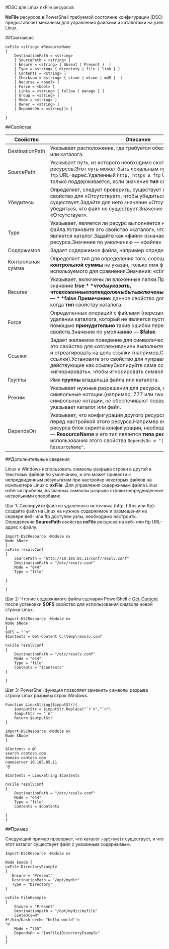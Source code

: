 #DSC для Linux nxFile ресурсов

**NxFile** ресурсов в PowerShell требуемой состояние конфигурации (DSC) предоставляет механизм для управления файлами и каталогами на узел Linux.

##Синтаксис

```
nxFile <string> #ResourceName
{
    DestinationPath = <string>
    [ SourcePath = <string> ]
    [ Ensure = <string> { Absent | Present }  ]
    [ Type = <string> { directory | file | link } ]
    [ Contents = <string> ]
    [ Checksum = <string> { ctime | mtime | md5 }  ]
    [ Recurse = <bool> ]
    [ Force = <bool> ]
    [ Links = <string> { follow | manage } ]
    [ Group = <string> ]
    [ Mode = <string> ]
    [ Owner = <string> ]
    [ DependsOn = <string[]> ]

}
```

##Свойства

| Свойство| Описание|
|---|---|
| DestinationPath| Указывает расположение, где требуется обеспечить состояние файла или каталога.|
| SourcePath| Указывает путь, из которого необходимо скопировать файл или папку ресурсов.Этот путь может быть локальным путем или `http, https и ftp` URL-адрес.Удаленный `http, https и ftp` URL-адреса являются только поддерживается, если значение **тип** свойство является файл.|
| Убедитесь| Определяет, следует проверить, существует ли файл.Установите это свойство для «Отсутствует», чтобы убедиться, что файл существует.Задайте для него значение «Отсутствует», чтобы убедиться, что файл не существует.Значение по умолчанию — «Отсутствует».|
| Type| Указывает, является ли ресурс выполняется настройка каталога или файла.Установите это свойство «каталог», чтобы указать, что ресурс является каталог.Задайте как «файл» означает файл ресурса.Значение по умолчанию — «файла»|
| Содержимое| Задает содержимое файла, например определенной строки.|
| Контрольная сумма| Определяет тип для определения того, совпадают ли два файла.Если **контрольной суммы** не указан, только имя файла или каталога, используемого для сравнения.Значения: «ctime», «mtime» или «md5».|
| Recurse| Указывает, включены ли вложенные папки.Присвойте этому свойству значение **$true** чтобы указать, что вложенные папки должны быть включены.Значение по умолчанию — **$false**.**Примечание:** данное свойство допустимо только тогда, когда **тип** свойству каталога.|
| Force| Определенных операций с файлами (перезаписи файла или при удалении каталога, который не является пустым) приведет к ошибке.С помощью **принудительно** такие ошибки переопределения свойств.Значение по умолчанию — **$false**.|
| Ссылки| Задает желаемое поведение для символических ссылок.Установите это свойство для «отслеживание» выполните символических ссылок и отреагировать на цель ссылки (например,Скопируйте файл вместо ссылки).Установите это свойство для «управление» (например, действующие как ссылкуСкопируйте сама ссылка).Свойство «игнорировать», чтобы игнорировать символических ссылок.|
| Группы| Имя **группы** владельца файла или каталога.|
| Режим| Указывает нужные разрешения для ресурса, в восьмеричной или символьные нотации.(например, 777 или rwxrwxrwx).Если символьные нотации, не обеспечивают первый символ, который указывает каталог или файл.|
| DependsOn| Указывает, что конфигурация другого ресурса должна выполняться перед настройкой этого ресурса.Например если **идентификатор** ресурса блок скрипта конфигурации, необходимо запустить сначала — **ResourceName** и его тип является **типа ресурса**, синтаксис для использования этого свойства `DependsOn = "[типа ресурса] ResourceName"`.|

##Дополнительные сведения

Linux и Windows использовать символы разрыва строки в другой в текстовых файлов по умолчанию, и это может привести к непредвиденным результатам при настройке некоторых файлов на компьютере Linux с __nxFile__. Для управления содержимым файла Linux избегая проблем, вызванных символы разрыва строки непредвиденные несколькими способами:

Шаг 1: Скопируйте файл из удаленного источника (http, https или ftp): создайте файл на Linux на нужное содержимое и размещения на сервере веб- или ftp доступен узлы, необходимо настроить. Определение __SourcePath__ свойства __nxFile__ ресурсов на веб- или ftp URL-адрес к файлу.

```
Import-DSCResource -Module nx
Node $Node
{
nxFile resolvConf
{
    SourcePath = "http://10.185.85.11/conf/resolv.conf"
    DestinationPath = "/etc/resolv.conf"
    Mode = "644"        
    Type = "file"

}

}
```


Шаг 2: Чтение содержимого файла сценария PowerShell с [Get-Content](https://technet.microsoft.com/en-us/library/hh849787.aspx) после установки __$OFS__ свойство для использования символа новой строки Linux.


```
Import-DSCResource -Module nx
Node $Node
{
$OFS = "`n"
$Contents = Get-Content C:\temp\resolv.conf

nxFile resolvConf
{
    DestinationPath = "/etc/resolv.conf"
    Mode = "644"        
    Type = "file"
    Contents = "$Contents"
}

}
```


Шаг 3: PowerShell функция позволяет заменить символы разрыва строки Linux разрывы строк Windows.

```
Function LinuxString($inputStr){
    $outputStr = $inputStr.Replace("`r`n","`n")
    $ouputStr += "`n"
    Return $outputStr
}

Import-DSCResource -Module nx
Node $Node
{

$Contents = @'
search contoso.com
domain contoso.com
nameserver 10.185.85.11
'@

$Contents = LinuxString $Contents

nxFile resolvConf
{
    DestinationPath = "/etc/resolv.conf"
    Mode = "644"        
    Type = "file"
    Contents = $Contents

}
}
```

##Пример

Следующий пример проверяет, что каталог `/opt/mydir` существует, и что этот каталог существует файл с указанным содержимым.

```
Import-DSCResource -Module nx 

Node $node {
nxFile DirectoryExample
{
   Ensure = "Present"
   DestinationPath = "/opt/mydir"
   Type = "Directory"
}

nxFile FileExample
{
    Ensure = "Present"
    Destinationpath = "/opt/mydir/myfile"
    Contents=@"
#!/bin/bash`necho "hello world"`n
"@ 
    Mode = “755”
    DependsOn = "[nxFile]DirectoryExample"
} 
}
```





